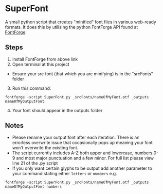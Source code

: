 # SuperFont
A small python script that creates "minified" font files in various web-ready formats. It does this by utilising the python FontForge API found at [FontForge](http://fontforge.github.io/)

## Steps
1. Install FontForge from above link
2. Open terminal at this project
  * Ensure your src font (that which you are minifying) is in the "srcFonts" folder
3. Run this command:

  ```fontforge -script SuperFont.py _srcFonts/nameOfMyFont.otf _outputs nameOfMyOutputFont```

4. Your font should appear in the outputs folder

## Notes
* Please rename your output font after each iteration. There is an errorless overwrite issue that occasionally pops up meaning your font won't overwrite the existing font.
* The script currently includes A-Z both upper and lowercase, numbers 0-9 and most major punctuation and a few minor. For full list please view line 21 of the .py script
* If you only want certain glyphs to be output add another parameter to your command stating either `letters` or `numbers` e.g.

 ```fontforge -script SuperFont.py _srcFonts/nameOfMyFont.otf _outputs nameOfMyOutputFont numbers```
